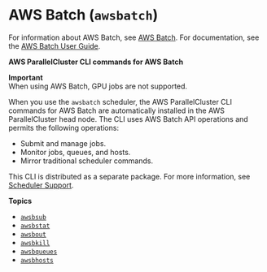 # AWS Batch \(`awsbatch`\)<a name="awsbatchcli-v3"></a>

For information about AWS Batch, see [AWS Batch](http://aws.amazon.com/batch/)\. For documentation, see the [AWS Batch User Guide](https://docs.aws.amazon.com/batch/latest/userguide/)\.

**AWS ParallelCluster CLI commands for AWS Batch**

**Important**  
When using AWS Batch, GPU jobs are not supported\.

When you use the `awsbatch` scheduler, the AWS ParallelCluster CLI commands for AWS Batch are automatically installed in the AWS ParallelCluster head node\. The CLI uses AWS Batch API operations and permits the following operations:
+ Submit and manage jobs\.
+ Monitor jobs, queues, and hosts\.
+ Mirror traditional scheduler commands\.

This CLI is distributed as a separate package\. For more information, see [Scheduler Support](moving-from-v2-to-v3.md#scheduler_support)\.

**Topics**
+ [`awsbsub`](awsbatchcli.awsbsub-v3.md)
+ [`awsbstat`](awsbatchcli.awsbstat-v3.md)
+ [`awsbout`](awsbatchcli.awsbout-v3.md)
+ [`awsbkill`](awsbatchcli.awsbkill-v3.md)
+ [`awsbqueues`](awsbatchcli.awsbqueues-v3.md)
+ [`awsbhosts`](awsbatchcli.awsbhosts-v3.md)